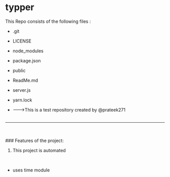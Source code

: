 # typper
This Repo consists of the following files :
- .git
- LICENSE
- node_modules
- package.json
- public
- ReadMe.md
- server.js
- yarn.lock




- --->This is a test repository created by @prateek271
<br><br>
---
<br><br>###	Features of the project:
<br>
1. This project is automated
<br>


- uses time module